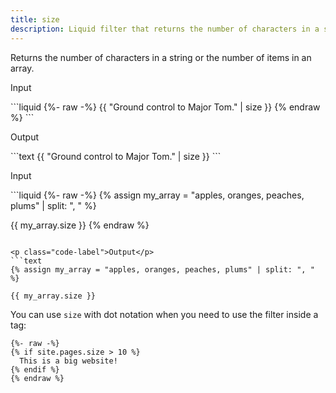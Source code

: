 ```yaml
---
title: size
description: Liquid filter that returns the number of characters in a string or the number of items in an array.
---
```


Returns the number of characters in a string or the number of items in an array.

<p class="code-label">Input</p>
```liquid
{%- raw -%}
{{ "Ground control to Major Tom." | size }}
{% endraw %}
```

<p class="code-label">Output</p>
```text
{{ "Ground control to Major Tom." | size }}
```

<p class="code-label">Input</p>
```liquid
{%- raw -%}
{% assign my_array = "apples, oranges, peaches, plums" | split: ", " %}

{{ my_array.size }}
{% endraw %}
```

<p class="code-label">Output</p>
```text
{% assign my_array = "apples, oranges, peaches, plums" | split: ", " %}

{{ my_array.size }}
```

You can use `size` with dot notation when you need to use the filter inside a tag:

```liquid
{%- raw -%}
{% if site.pages.size > 10 %}
  This is a big website!
{% endif %}
{% endraw %}
```
